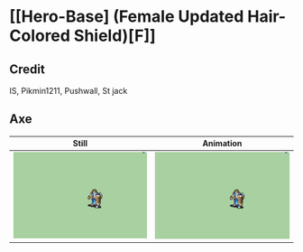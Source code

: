 # [\[Hero-Base\] \(Female Updated Hair-Colored Shield\)\[F\]]

## Credit

IS, Pikmin1211, Pushwall, St jack
	
## Axe

| Still | Animation |
| :---: | :-------: |
| ![Axe still](./Axe_000.png) | ![Axe animation](./Axe.gif) |

